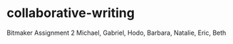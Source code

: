collaborative-writing
=====================

Bitmaker Assignment 2 Michael, Gabriel, Hodo, Barbara, Natalie, Eric, Beth
